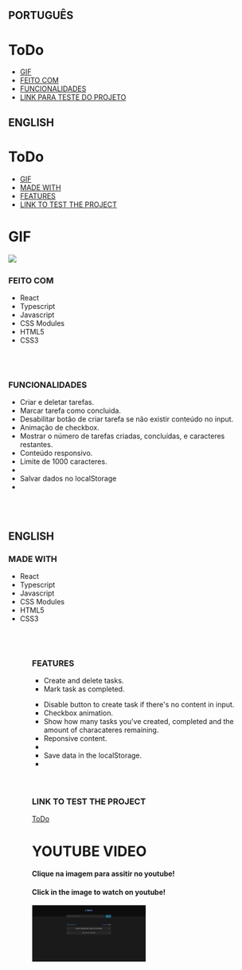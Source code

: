 ## PORTUGUÊS
# ToDo
* [GIF](#GIF)
* [FEITO COM](#FEITO-COM)
* [FUNCIONALIDADES](#FUNCIONALIDADES-/-FEATURES)
* [LINK PARA TESTE DO PROJETO](#LINK-PARA-TESTE-DO-PROJETO-/-LINK-TO-TEST-THE-PROJECT)

## ENGLISH
# ToDo
* [GIF](#GIF)
* [MADE WITH](#MADE-WITH)
* [FEATURES](#FEATURES)
* [LINK TO TEST THE PROJECT](#LINK-PARA-TESTE-DO-PROJETO-/-LINK-TO-TEST-THE-PROJECT)


# GIF
<img src="src/assets/ToDoGif.gif"/>


### FEITO COM
<ul>
<li>React</li>
<li>Typescript</li>
<li>Javascript</li>
<li>CSS Modules</li>
<li>HTML5</li>
<li>CSS3</li>
</ul>
<br>
<br>


### FUNCIONALIDADES
<ul>
<li>Criar e deletar tarefas.</li>
<li>Marcar tarefa como concluida.</li>
<li>Desabilitar botão de criar tarefa se não existir conteúdo no input.</li>
<li>Animação de checkbox.</li>
<li>Mostrar o número de tarefas criadas, concluídas, e caracteres restantes.</li>
<li>Conteúdo responsivo.</li>
<li>Limite de 1000 caracteres.<li>
<li>Salvar dados no localStorage<li>
</ul>
<br>
<br>

## ENGLISH

### MADE WITH
<ul>
<li>React</li>
<li>Typescript</li>
<li>Javascript</li>
<li>CSS Modules</li>
<li>HTML5</li>
<li>CSS3</li>
<ul>
<br>
<br>

### FEATURES
<ul>
<li>Create and delete tasks.</li>
<li>Mark task as completed.</p>
<li>Disable button to create task if there's no content in input.</li>
<li>Checkbox animation.</li>
<li>Show how many tasks you've created, completed and the amount of characateres remaining.</li>
<li>Reponsive content.<li>
<li>Save data in the localStorage.<li>
</ul>
<br>
<br>

### LINK TO TEST THE PROJECT
<a href="https://precious-squirrel-64adaa.netlify.app/">ToDo</a>



# YOUTUBE VIDEO
#### Clique na imagem para assitir no youtube! 
#### Click in the image to watch on youtube!

[<img src="https://github.com/andr3felipe/ToDo/blob/main/src/assets/ToDo.png" width="50%">](https://www.youtube.com/watch?v=ShNltl0yG3Q "Click to watch in youtube")

